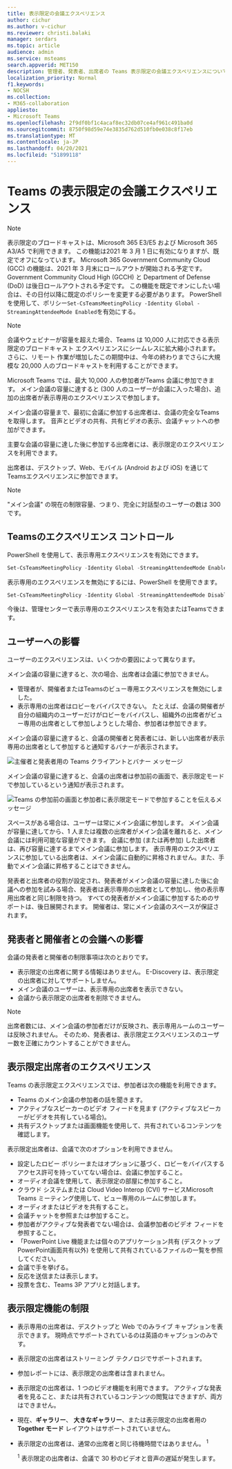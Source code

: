 ```yaml
---
title: 表示限定の会議エクスペリエンス
author: cichur
ms.author: v-cichur
ms.reviewer: christi.balaki
manager: serdars
ms.topic: article
audience: admin
ms.service: msteams
search.appverid: MET150
description: 管理者、発表者、出席者の Teams 表示限定の会議エクスペリエンスについて説明します。
localization_priority: Normal
f1.keywords:
- NOCSH
ms.collection:
- M365-collaboration
appliesto:
- Microsoft Teams
ms.openlocfilehash: 2f9df0bf1c4acaf8ec32db07ce4af961c491ba0d
ms.sourcegitcommit: 8750f98d59e74e3835d762d510fb0e038c8f17eb
ms.translationtype: MT
ms.contentlocale: ja-JP
ms.lasthandoff: 04/20/2021
ms.locfileid: "51899118"
---
```

# <a name="teams-view-only-meeting-experience"></a>Teams の表示限定の会議エクスペリエンス

> [!Note]
> 表示限定のブロードキャストは、Microsoft 365 E3/E5 および Microsoft 365 A3/A5 で利用できます。 この機能は2021 年 3 月 1 日に有効になりますが、既定でオフになっています。 Microsoft 365 Government Community Cloud (GCC) の機能は、2021 年 3 月末にロールアウトが開始される予定です。 Government Community Cloud High (GCCH) と Department of Defense (DoD) は後日ロールアウトされる予定です。 この機能を既定でオンにしたい場合は、その日付以降に既定のポリシーを変更する必要があります。 PowerShell を使用して、ポリシー`Set-CsTeamsMeetingPolicy -Identity Global -StreamingAttendeeMode Enabled`を有効にする。

> [!Note]
> 会議やウェビナーが容量を超えた場合、Teams は 10,000 人に対応できる表示限定のブロードキャスト エクスペリエンスにシームレスに拡大縮小されます。 さらに、リモート 作業が増加したこの期間中は、今年の終わりまでさらに大規模な 20,000 人のブロードキャストを利用することができます。

Microsoft Teams では、最大 10,000 人の参加者がTeams 会議に参加できます。 メイン会議の容量に達すると (300 人のユーザーが会議に入った場合)、追加の出席者が表示専用のエクスペリエンスで参加します。

メイン会議の容量まで、最初に会議に参加する出席者は、会議の完全なTeamsを取得します。 音声とビデオの共有、共有ビデオの表示、会議チャットへの参加ができます。

主要な会議の容量に達した後に参加する出席者には、表示限定のエクスペリエンスを利用できます。

出席者は、デスクトップ、Web、モバイル (Android および iOS) を通じてTeamsエクスペリエンスに参加できます。

> [!Note]
> "メイン会議" の現在の制限容量、つまり、完全に対話型のユーザーの数は 300 です。

## <a name="teams-view-only-experience-controls"></a>Teamsのエクスペリエンス コントロール

PowerShell を使用して、表示専用エクスペリエンスを有効にできます。

```PowerShell
Set-CsTeamsMeetingPolicy -Identity Global -StreamingAttendeeMode Enabled
```

表示専用のエクスペリエンスを無効にするには、PowerShell を使用できます。

```PowerShell
Set-CsTeamsMeetingPolicy -Identity Global -StreamingAttendeeMode Disabled
```

今後は、管理センターで表示専用のエクスペリエンスを有効またはTeamsできます。

## <a name="impact-to-users"></a>ユーザーへの影響

ユーザーのエクスペリエンスは、いくつかの要因によって異なります。

メイン会議の容量に達すると、次の場合、出席者は会議に参加できません。

- 管理者が、開催者またはTeamsのビュー専用エクスペリエンスを無効にしました。
- 表示専用の出席者はロビーをバイパスできない。 たとえば、会議の開催者が自分の組織内のユーザーだけがロビーをバイパスし、組織外の出席者がビュー専用の出席者として参加しようとした場合、参加者は参加できます。

メイン会議の容量に達すると、会議の開催者と発表者には、新しい出席者が表示専用の出席者として参加すると通知するバナーが表示されます。

  ![主催者と発表者用の Teams クライアントとバナー メッセージ](media/chat-and-banner-message.png)

メイン会議の容量に達すると、会議の出席者は参加前の画面で、表示限定モードで参加しているという通知が表示されます。

  ![Teams の参加前の画面と参加者に表示限定モードで参加することを伝えるメッセージ](media/view-only-pre-join-screen.png)

スペースがある場合は、ユーザーは常にメイン会議に参加します。 メイン会議が容量に達してから、1 人または複数の出席者がメイン会議を離れると、メイン会議には利用可能な容量ができます。 会議に参加 (または再参加) した出席者は、再び容量に達するまでメイン会議に参加します。 表示専用のエクスペリエンスに参加している出席者は、メイン会議に自動的に昇格されません。また、手動でメイン会議に昇格することはできません。

発表者と出席者の役割が設定され、発表者がメイン会議の容量に達した後に会議への参加を試みる場合、発表者は表示専用の出席者として参加し、他の表示専用出席者と同じ制限を持つ。 すべての発表者がメイン会議に参加するためのサポートは、後日展開されます。 開催者は、常にメイン会議のスペースが保証されます。

## <a name="impact-to-meeting-presenters-and-organizers"></a>発表者と開催者との会議への影響

会議の発表者と開催者の制限事項は次のとおりです。

- 表示限定の出席者に関する情報はありません。 E-Discovery は、表示限定の出席者に対してサポートしません。
- メイン会議のユーザーは、表示専用の出席者を表示できない。
- 会議から表示限定の出席者を削除できません。

> [!Note]
> 出席者数には、メイン会議の参加者だけが反映され、表示専用ルームのユーザーは反映されません。 そのため、発表者は、表示限定エクスペリエンスのユーザー数を正確にカウントすることができません。

## <a name="experience-for-view-only-attendees"></a>表示限定出席者のエクスペリエンス

Teams の表示限定エクスペリエンスでは、参加者は次の機能を利用できます。

- Teams のメイン会議の参加者の話を聞きます。
- アクティブなスピーカーのビデオ フィードを見ます (アクティブなスピーカーがビデオを共有している場合)。
- 共有デスクトップまたは画面機能を使用して、共有されているコンテンツを確認します。

表示限定出席者は、会議で次のオプションを利用できません。

- 設定したロビー ポリシーまたはオプションに基づく、ロビーをバイパスするアクセス許可を持っていてない場合は、会議に参加すること。
- オーディオ会議を使用して、表示限定の部屋に参加すること。
- クラウド システムまたは Cloud Video Interop (CVI) サービスMicrosoft Teams ミーティング使用して、ビュー専用のルームに参加します。
- オーディオまたはビデオを共有すること。
- 会議チャットを参照または参加すること。
- 参加者がアクティブな発表者でない場合は、会議参加者のビデオ フィードを参照すること。
- 「PowerPoint Live 機能または個々のアプリケーション共有 (デスクトップPowerPoint画面共有以外) を使用して共有されているファイルの一覧を参照してください。
- 会議で手を挙げる。
- 反応を送信または表示します。
- 投票を含む、Teams 3P アプリと対話します。

## <a name="view-only-feature-limitations"></a>表示限定機能の制限

- 表示専用の出席者は、デスクトップと Web でのみライブ キャプションを表示できます。 現時点でサポートされているのは英語のキャプションのみです。
- 表示限定の出席者はストリーミング テクノロジでサポートされます。
- 参加レポートには、表示限定の出席者は含まれません。
- 表示限定の出席者は、1 つのビデオ機能を利用できます。 アクティブな発表者を見ること、または共有されているコンテンツの閲覧はできますが、両方はできません。
- 現在、**ギャラリー**、 **大きなギャラリー**、または表示限定の出席者用の **Together モード** レイアウトはサポートされていません。  
- 表示限定の出席者は、通常の出席者と同じ待機時間ではありません。 <sup>1</sup>

  <sup>1</sup> 表示限定の出席者は、会議で 30 秒のビデオと音声の遅延が発生します。  
